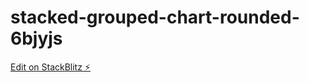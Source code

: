 # stacked-grouped-chart-rounded-6bjyjs

[Edit on StackBlitz ⚡️](https://stackblitz.com/edit/stacked-grouped-chart-rounded-6bjyjs)